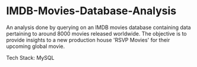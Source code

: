 # IMDB-Movies-Database-Analysis
An analysis done by querying on an IMDB movies database containing data pertaining to around 8000 movies released worldwide. The objective is to provide insights to a new production house 'RSVP Movies' for their upcoming global movie.

Tech Stack: MySQL

